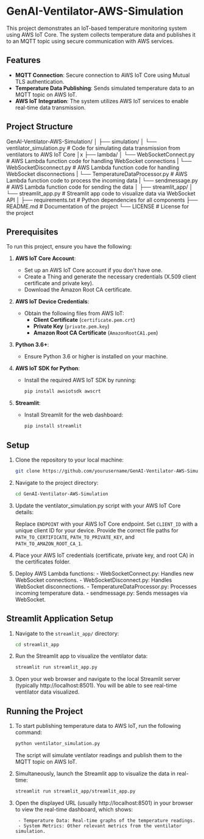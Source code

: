 # GenAI-Ventilator-AWS-Simulation

This project demonstrates an IoT-based temperature monitoring system using AWS IoT Core. The system collects temperature data and publishes it to an MQTT topic using secure communication with AWS services.

## Features
- **MQTT Connection**: Secure connection to AWS IoT Core using Mutual TLS authentication.
- **Temperature Data Publishing**: Sends simulated temperature data to an MQTT topic on AWS IoT.
- **AWS IoT Integration**: The system utilizes AWS IoT services to enable real-time data transmission.
  
## Project Structure

 GenAI-Ventilator-AWS-Simulation/
    │
    ├── simulation/
    │ └── ventilator_simulation.py # Code for simulating data transmission from ventilators to AWS IoT Core
    │x
    ├── lambda/
    │ └── WebSocketConnect.py # AWS Lambda function code for handling WebSocket connections
    | └── WebSocketDisconnect.py # AWS Lambda function code for handling WebSocket disconnections
    | └── TemperatureDataProcessor.py # AWS Lambda function code to process the incoming data
    | └── sendmessage.py # AWS Lambda function code for sending the data
    │
    ├── streamlit_app/
    │ └── streamlit_app.py # Streamlit app code to visualize data via WebSocket API
    │
    ├── requirements.txt # Python dependencies for all components
    ├── README.md # Documentation of the project
    └── LICENSE # License for the project


## Prerequisites

To run this project, ensure you have the following:

1. **AWS IoT Core Account**:
   - Set up an AWS IoT Core account if you don't have one.
   - Create a Thing and generate the necessary credentials (X.509 client certificate and private key).
   - Download the Amazon Root CA certificate.

2. **AWS IoT Device Credentials**:
   - Obtain the following files from AWS IoT:
     - **Client Certificate** (`certificate.pem.crt`)
     - **Private Key** (`private.pem.key`)
     - **Amazon Root CA Certificate** (`AmazonRootCA1.pem`)

3. **Python 3.6+**:
   - Ensure Python 3.6 or higher is installed on your machine.

4. **AWS IoT SDK for Python**:
   - Install the required AWS IoT SDK by running:
     ```bash
     pip install awsiotsdk awscrt
     ```

5. **Streamlit**:
   - Install Streamlit for the web dashboard:
     ```bash
     pip install streamlit
     ```

## Setup

1. Clone the repository to your local machine:
    ```bash
    git clone https://github.com/yourusername/GenAI-Ventilator-AWS-Simulation.git 
    ```

2. Navigate to the project directory:
     ```bash
     cd GenAI-Ventilator-AWS-Simulation
    ```

3. Update the ventilator_simulation.py script with your AWS IoT Core details:

    Replace `ENDPOINT` with your AWS IoT Core endpoint.
    Set `CLIENT_ID` with a unique client ID for your device.
    Provide the correct file paths for `PATH_TO_CERTIFICATE`, `PATH_TO_PRIVATE_KEY`, and `PATH_TO_AMAZON_ROOT_CA_1`.

4. Place your AWS IoT credentials (certificate, private key, and root CA) in the certificates folder.

5. Deploy AWS Lambda functions:
        - WebSocketConnect.py: Handles new WebSocket connections.
        - WebSocketDisconnect.py: Handles WebSocket disconnections.
        - TemperatureDataProcessor.py: Processes incoming temperature data.
        - sendmessage.py: Sends messages via WebSocket.

## Streamlit Application Setup

1. Navigate to the `streamlit_app/` directory:
   ```bash
   cd streamlit_app
   ```
2. Run the Streamlit app to visualize the ventilator data:
    ```bash
    streamlit run streamlit_app.py
    ```
3. Open your web browser and navigate to the local Streamlit server (typically http://localhost:8501). You will be able to see real-time ventilator data visualized.

## Running the Project

1. To start publishing temperature data to AWS IoT, run the following command:

    ```bash
    python ventilator_simulation.py
    ```
     The script will simulate ventilator readings and publish them to the MQTT topic on AWS IoT.

2. Simultaneously, launch the Streamlit app to visualize the data in real-time:

    ```bash
    streamlit run streamlit_app/streamlit_app.py
    ```
3. Open the displayed URL (usually http://localhost:8501) in your browser to view the real-time dashboard, which shows:

        - Temperature Data: Real-time graphs of the temperature readings.
        - System Metrics: Other relevant metrics from the ventilator simulation.